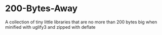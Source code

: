 # 200-Bytes-Away
A collection of tiny little libraries that are no more than 200 bytes big when minified with uglify3 and zipped with deflate

